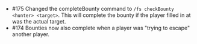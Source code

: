 - #175 Changed the completeBounty command to `/fs checkBounty <hunter> <target>`. This will complete the bounty if the player filled in at <target> was the actual target.
- #174 Bounties now also complete when a player was "trying to escape" another player.